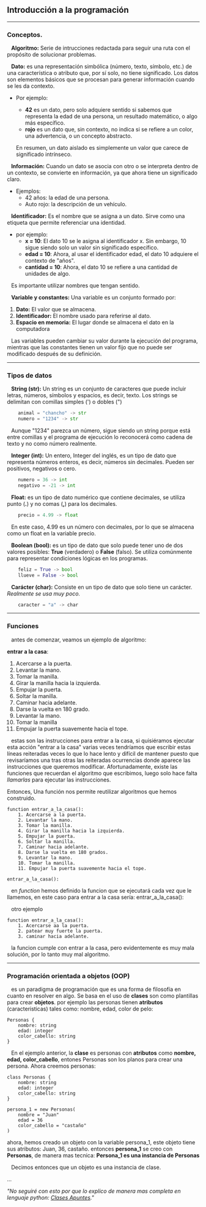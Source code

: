 ## Introducción a la programación
---
### Conceptos.

&ensp; **Algoritmo:** Serie de intrucciones redactada para seguir una ruta con el propósito de solucionar problemas.
  
&ensp; **Dato:** es una representación simbólica (número, texto, símbolo, etc.) de una característica o atributo que, por sí solo, no tiene significado. Los datos son elementos básicos que se procesan para generar información cuando se les da contexto.
  
* Por ejemplo:
    * **42** es un dato, pero solo adquiere sentido si sabemos que representa la edad de una persona, un resultado matemático, o algo más específico.
    * **rojo** es un dato que, sin contexto, no indica si se refiere a un color, una advertencia, o un concepto abstracto.
  
    En resumen, un dato aislado es simplemente un valor que carece de significado intrínseco.
  
&ensp;  **Información:** Cuando un dato se asocia con otro o se interpreta dentro de un contexto, se convierte en información, ya que ahora tiene un significado claro.
  
* Ejemplos:
    * 42 años: la edad de una persona.
    * Auto rojo: la descripción de un vehículo.
  
&ensp; **Identificador:** Es el nombre que se asigna a un dato. Sirve como una etiqueta que permite referenciar una identidad.
  
* por ejemplo:
    * **x = 10**: El dato 10 se le asigna al identificador x. Sin embargo, 10 sigue siendo solo un valor sin significado específico.
    * **edad = 10**: Ahora, al usar el identificador edad, el dato 10 adquiere el contexto de "años".
    * **cantidad = 10**: Ahora, el dato 10 se refiere a una cantidad de unidades de algo.
  
&ensp; Es importante utilizar nombres que tengan sentido.
  
&ensp; **Variable y constantes:** Una variable es un conjunto formado por:
  
1. **Dato:** El valor que se almacena.
2. **Identificador:** El nombre usado para referirse al dato.
3. **Espacio en memoria:** El lugar donde se almacena el dato en la computadora
  
&ensp; Las variables pueden cambiar su valor durante la ejecución del programa, mientras que las constantes tienen un valor fijo que no puede ser modificado después de su definición.
  
---
### Tipos de datos 
  
&ensp; **String (str):** Un string es un conjunto de caracteres que puede incluir letras, números, símbolos y espacios, es decir, texto. Los strings se delimitan con comillas simples (') o dobles (")
  
```python
    animal = "chancho" -> str
    numero = "1234" -> str
```
&ensp; Aunque "1234" parezca un número, sigue siendo un string porque está entre comillas y el programa de ejecución lo reconocerá como cadena de texto y no como número realmente.
  
&ensp; **Integer (int):** Un entero, Integer del inglés, es un tipo de dato que representa números enteros, es decir, números sin decimales. Pueden ser positivos, negativos o cero.
  
```python
    numero = 36 -> int
    negativo = -21 -> int
```
&ensp; **Float:** es un tipo de dato numérico que contiene decimales, se utiliza punto (**.**) y no comas (**,**) para los decimales.
  
```python
    precio = 4.99 -> float
```
&ensp; En este caso, 4.99 es un número con decimales, por lo que se almacena como un float en la variable precio.
  
&ensp; **Boolean (bool):** es un tipo de dato que solo puede tener uno de dos valores posibles: **True** (verdadero) o **False** (falso). Se utiliza comúnmente para representar condiciones lógicas en los programas.
  
```python
    feliz = True -> bool
    llueve = False -> bool
```
  
  
&ensp; **Carácter (char):** Consiste en un tipo de dato que solo tiene un carácter. *Realmente se usa muy poco.*
```python
    caracter = "a" -> char
```
  
---
### Funciones
  
&ensp; antes de comenzar, veamos un ejemplo de algoritmo:
  
**entrar a la casa**:
1. Acercarse a la puerta.
2. Levantar la mano.
3. Tomar la manilla.
4. Girar la manilla hacia la izquierda.
5. Empujar la puerta.
6. Soltar la manilla.
7. Caminar hacia adelante.
8. Darse la vuelta en 180 grado.
9. Levantar la mano.
10. Tomar la manilla
11. Empujar la puerta suavemente hacia el tope.
  
&ensp; estas son las instrucciones para entrar a la casa, si quisiéramos ejecutar esta acción "entrar a la casa" varias veces tendríamos que escribir estas líneas reiteradas veces lo que lo hace lento y difícil de mantener puesto que revisaríamos una tras otras las reiteradas ocurrencias donde aparece las instrucciones que queremos modificar. Afortunadamente, existe las funciones que recuerdan el algoritmo que escribimos, luego solo hace falta *llamarlas* para ejecutar las instrucciones. 
  
Entonces, Una función nos permite reutilizar algoritmos que hemos construido.
  


```pseudocode
function entrar_a_la_casa():
    1. Acercarse a la puerta.
    2. Levantar la mano.
    3. Tomar la manilla.
    4. Girar la manilla hacia la izquierda.
    5. Empujar la puerta.
    6. Soltar la manilla.
    7. Caminar hacia adelante.
    8. Darse la vuelta en 180 grados.
    9. Levantar la mano.
    10. Tomar la manilla.
    11. Empujar la puerta suavemente hacia el tope.

entrar_a_la_casa():
```
&ensp; en *function* hemos definido la funcion que se ejecutará cada vez que le llamemos, en este caso para entrar a la casa sería: entrar_a_la_casa():

&ensp; otro ejemplo

```pseudocode
function entrar_a_la_casa():
    1. Acercarse aa la puerta.
    2. patear muy fuerte la puerta.
    3. caminar hacia adelante.
```
&ensp; la funcion cumple con entrar a la casa, pero evidentemente es muy mala solución, por lo tanto muy mal algoritmo.

---
### Programación orientada a objetos (OOP)

&ensp; es un paradigma de programación que es una forma de filosofía en cuanto en resolver en algo. Se basa en el uso de **clases** son como plantillas para crear **objetos**. por ejemplo las personas tienen **atributos** (caracteristicas) tales como: nombre, edad, color de pelo:

```pseudocodigo
Personas {
    nombre: string
    edad: integer
    color_cabello: string
}
```
&ensp; En el ejemplo anterior, la **clase** es personas con **atributos** como **nombre, edad, color_cabello**, entones Personas son los planos para crear una persona. Ahora creemos personas:

```pseudocodigo
class Personas {
    nombre: string
    edad: integer
    color_cabello: string
}

persona_1 = new Personas(
    nombre = "Juan"
    edad = 36
    color_cabello = "castaño"  
)
```
ahora, hemos creado un objeto con la variable persona_1, este objeto tiene sus atributos: Juan, 36, castaño. entonces **persona_1** se creo con **Personas**, de manera mas tecnica: **Persona_1 es una instancia de Personas**

&ensp; Decimos entonces que un objeto es una instancia de clase.

...


*"No seguiré con esto por que lo explico de manera mas completa en lenguaje python: [Clases Apuntes](notebooks/clases_python.md)."*

